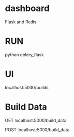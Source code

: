 # dashboard

Flask and Redis 

# RUN 
 
python celery_flask 

# UI 

localhost:5000/builds

# Build Data

GET localhost:5000/build_data

POST localhost:5000/build_data

